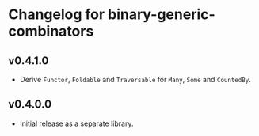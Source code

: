 # Changelog for binary-generic-combinators

## v0.4.1.0

- Derive `Functor`, `Foldable` and `Traversable` for `Many`, `Some` and `CountedBy`.

## v0.4.0.0

- Initial release as a separate library.
